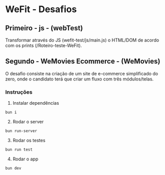 # WeFit - Desafios

## Primeiro - js - (webTest)
Transformar através do JS (wefit-test/js/main.js) o HTML/DOM de acordo com os prints (/Roteiro-teste-WeFit).

## Segundo - WeMovies Ecommerce - (WeMovies)
O desafio consiste na criação de um site de e-commerce simplificado do zero, onde o candidato terá que criar um fluxo com três módulos/telas.

### Instruções
1. Instalar dependências
```shell
bun i
```
2. Rodar o server
```shell
bun run-server
```
3. Rodar os testes
```shell
bun run test
```
4. Rodar o app
```shell
bun dev
```